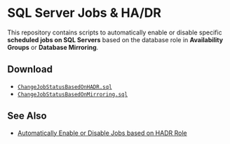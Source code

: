 # SQL Server Jobs & HA/DR

This repository contains scripts to automatically enable or disable specific **scheduled jobs on SQL Servers** based on the database role in **Availability Groups** or **Database Mirroring**.

## Download

- [`ChangeJobStatusBasedOnHADR.sql`](ChangeJobStatusBasedOnHADR.sql)
- [`ChangeJobStatusBasedOnMirroring.sql`](ChangeJobStatusBasedOnMirroring.sql)

## See Also

- [Automatically Enable or Disable Jobs based on HADR Role](https://eitanblumin.com/2018/11/06/automatically-enable-or-disable-jobs-based-on-hadr-role/)
